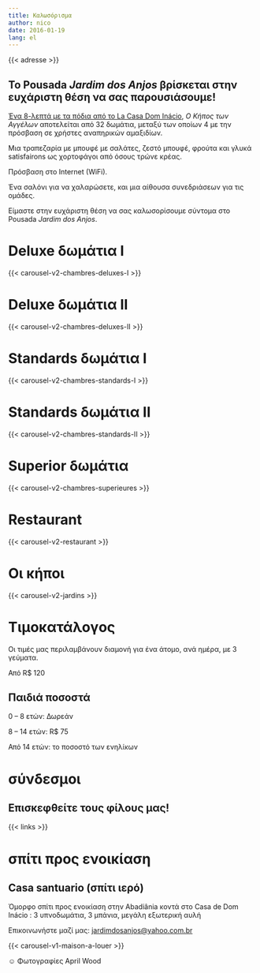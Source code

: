 ```yaml
---
title: Καλωσόρισμα
author: nico
date: 2016-01-19
lang: el
---
```


{{< adresse >}}

## Το Pousada <i>Jardim dos Anjos</i> βρίσκεται στην ευχάριστη θέση να σας παρουσιάσουμε!

<a href="http://goo.gl/maps/i1L2U"><span class="domInacio">Ένα 8-λεπτά με τα πόδια από το La Casa Dom Inácio</span></a>, <i>Ο Κήπος των Αγγέλων</i> αποτελείται από 32 δωμάτια, μεταξύ των οποίων 4 με την πρόσβαση σε χρήστες αναπηρικών αμαξιδίων.

Μια τραπεζαρία με μπουφέ με σαλάτες, ζεστό μπουφέ, φρούτα και γλυκά satisfairons ως χορτοφάγοι από όσους τρώνε κρέας.

Πρόσβαση στο Internet (WiFi).

Ένα σαλόνι για να χαλαρώσετε, και μια αίθουσα συνεδριάσεων για τις ομάδες.

Είμαστε στην ευχάριστη θέση να σας καλωσορίσουμε σύντομα στο Pousada <i>Jardim dos Anjos</i>.

<h1 id="photos_chambres_deluxes_I">Deluxe δωμάτια I</h1>

{{< carousel-v2-chambres-deluxes-I >}}

<h1 id="photos_chambres_deluxes_II">Deluxe δωμάτια II</h1>

{{< carousel-v2-chambres-deluxes-II >}}

<h1 id="photos_chambres_standards_I">Standards δωμάτια I</h1>

{{< carousel-v2-chambres-standards-I >}}

<h1 id="photos_chambres_standards_II">Standards δωμάτια II</h1>

{{< carousel-v2-chambres-standards-II >}}

<h1 id="photos_chambres_superieures">Superior δωμάτια</h1>

{{< carousel-v2-chambres-superieures >}}


<h1 id="photos_restaurant">Restaurant</h1>

{{< carousel-v2-restaurant >}}

<h1 id="photos_jardins">Οι κήποι</h1>

{{< carousel-v2-jardins >}}

<!--
# Φωτογραφίες

[metaslider id=92]

*φωτογράφος: Pasha Antonov: <a href="http://www.pavelantonov.com">www.pavelantonov.com</a>
-->


# Τιμοκατάλογος

Οι τιμές μας περιλαμβάνουν διαμονή για ένα άτομο, ανά ημέρα, με 3 γεύματα.

Από R$ 120

## Παιδιά ποσοστά

0 – 8 ετών: Δωρεάν

8 – 14 ετών: R$ 75

Από 14 ετών: το ποσοστό των ενηλίκων

<!--
<h1>Μαρτυρίες</h1>
-->
<!-- Vide -->


# σύνδεσμοι

## Επισκεφθείτε τους φίλους μας!

{{< links >}}


# σπίτι προς ενοικίαση

## Casa santuario (σπίτι ιερό)

Όμορφο σπίτι προς ενοικίαση στην Abadiânia κοντά στο Casa de Dom Inácio : 3 υπνοδωμάτια, 3 μπάνια, μεγάλη εξωτερική αυλή

Επικοινωνήστε μαζί μας: <a href="mailto:jardimdosanjos@yahoo.com.br">jardimdosanjos@yahoo.com.br</a>

{{< carousel-v1-maison-a-louer >}}

☺ Φωτογραφίες April Wood
